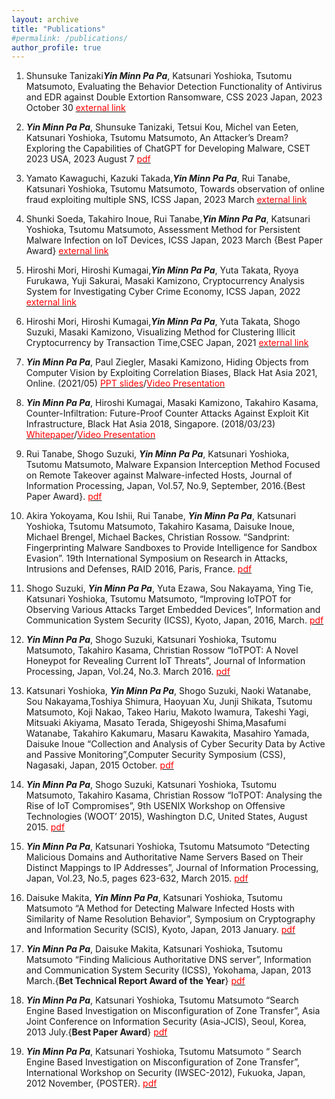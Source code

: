 ```yaml
---
layout: archive
title: "Publications"
#permalink: /publications/
author_profile: true
---
```

<!---
{% if author.googlescholar %}
  You can also find my articles on <u><a href="{{author.googlescholar}}">my Google Scholar profile</a>.</u>
{% endif %}

{% include base_path %}

{% for post in site.publications reversed %}
  {% include archive-single.html %}
{% endfor %}
--->

<ol>
<li><p>Shunsuke Tanizaki<strong><strong><em>Yin Minn Pa Pa</em></strong></strong>, Katsunari Yoshioka, Tsutomu Matsumoto, Evaluating the Behavior Detection Functionality of Antivirus and EDR against Double Extortion Ransomware, CSS 2023 Japan, 2023 October 30 <a href="https://www.iwsec.org/css/2023/"><span style="color:red">external link<span></a></p></li>  
<li><p><strong><strong><em>Yin Minn Pa Pa</em></strong></strong>, Shunsuke Tanizaki, Tetsui Kou, Michel van Eeten, Katsunari Yoshioka, Tsutomu Matsumoto, An Attacker’s Dream? Exploring the Capabilities of ChatGPT for Developing Malware, CSET 2023 USA, 2023 August 7  <a href="https://github.com/yinminnpapa/website_data/raw/master/papers/paper_18.pdf"><span style="color:red">pdf<span></a></p></li>
<li><p>Yamato Kawaguchi, Kazuki Takada,<strong><strong><em>Yin Minn Pa Pa</em></strong></strong>, Rui Tanabe, Katsunari Yoshioka, Tsutomu Matsumoto, Towards observation of online fraud exploiting multiple SNS, ICSS Japan, 2023 March <a href="https://ken.ieice.org/ken/paper/20230314nCsq/eng/"><span style="color:red">external link<span></a></p></li>  
<li><p>Shunki Soeda, Takahiro Inoue, Rui Tanabe,<strong><strong><em>Yin Minn Pa Pa</em></strong></strong>, Katsunari Yoshioka, Tsutomu Matsumoto, Assessment Method for Persistent Malware Infection on IoT Devices, ICSS Japan, 2023 March {Best Paper Award} <a href="https://ken.ieice.org/ken/paper/20230314GCqw/eng/"><span style="color:red">external link<span></a></p></li>  
<li><p>Hiroshi Mori, Hiroshi Kumagai,<strong><strong><em>Yin Minn Pa Pa</em></strong></strong>, Yuta Takata, Ryoya Furukawa, Yuji Sakurai, Masaki Kamizono, Cryptocurrency Analysis System for Investigating Cyber Crime Economy, ICSS Japan, 2022 <a href="https://ken.ieice.org/ken/paper/20220720oCkV/"><span style="color:red">external link<span></a></p></li>  
<li><p>Hiroshi Mori, Hiroshi Kumagai,<strong><strong><em>Yin Minn Pa Pa</em></strong></strong>, Yuta Takata, Shogo Suzuki, Masaki Kamizono, Visualizing Method for Clustering Illicit Cryptocurrency by Transaction Time,CSEC Japan, 2021 <a href="https://ipsj.ixsq.nii.ac.jp/ej/?action=pages_view_main&active_action=repository_view_main_item_detail&item_id=210142&item_no=1&page_id=13&block_id=8"><span style="color:red">external link<span></a></p></li>
<li><p><strong><strong><em>Yin Minn Pa Pa</em></strong></strong>, Paul Ziegler, Masaki Kamizono, Hiding Objects from Computer Vision by Exploiting Correlation Biases, Black Hat Asia 2021, Online. (2021/05) <a href="https://i.blackhat.com/asia-21/Thursday-Handouts/as-21-PaPa-Ziegler-Hiding-Objects-From-Computer-Vision-By-Exploiting-Correlation-Biases.pdf"><span style="color:red">PPT slides<span></a>/<a href="https://www.youtube.com/watch?v=Lfsc5TkJ07U"><span style="color:red">Video Presentation<span></a></p></li>
<li><p><strong><strong><em>Yin Minn Pa Pa</em></strong></strong>, Hiroshi Kumagai, Masaki Kamizono, Takahiro Kasama, Counter-Infiltration: Future-Proof Counter Attacks Against Exploit Kit Infrastructure, Black Hat Asia 2018, Singapore. (2018/03/23) <a href="https://github.com/yinminnpapa/website_data/raw/master/papers/asia-18-papa-Future-Proof Counter Attacks Against Exploit Kit Infrastructure-WP.pdf"><span style="color:red">Whitepaper<span></a>/<a href="https://www.youtube.com/watch?v=jATsubShSv4"><span style="color:red">Video Presentation<span></a></p></li>
<li><p>Rui Tanabe, Shogo Suzuki, <strong><strong><em>Yin Minn Pa Pa</em></strong></strong>, Katsunari Yoshioka, Tsutomu Matsumoto, Malware Expansion Interception Method Focused on Remote Takeover against Malware-infected Hosts, Journal of Information Processing, Japan, Vol.57, No.9, September, 2016.{Best Paper Award}.  <a href="https://ipsj.ixsq.nii.ac.jp/ej/index.php?active_action=repository_view_main_item_detail&amp;page_id=13&amp;block_id=8&amp;item_id=174669&amp;item_no=1"><span style="color:red">pdf<span></a></p></li>
<li><p>Akira Yokoyama, Kou Ishii, Rui Tanabe, <strong><strong><em>Yin Minn Pa Pa</em></strong></strong>, Katsunari Yoshioka, Tsutomu Matsumoto, Takahiro Kasama, Daisuke Inoue, Michael Brengel, Michael Backes, Christian Rossow. &ldquo;Sandprint: Fingerprinting Malware Sandboxes to Provide Intelligence for Sandbox Evasion&rdquo;. 19th International Symposium on Research in Attacks, Intrusions and Defenses, RAID 2016, Paris, France.  <a href="https://github.com/yinminnpapa/website_data/raw/master/papers/paper_10.pdf"><span style="color:red">pdf<span></a></p></li>
<li><p>Shogo Suzuki, <strong><strong><em>Yin Minn Pa Pa</em></strong></strong>, Yuta Ezawa, Sou Nakayama, Ying Tie, Katsunari Yoshioka, Tsutomu Matsumoto, &ldquo;Improving IoTPOT for Observing Various Attacks Target Embedded Devices&rdquo;, Information and Communication System Security (ICSS), Kyoto, Japan, 2016, March.  <a href="https://github.com/yinminnpapa/website_data/raw/master/papers/paper_9.pdf"><span style="color:red">pdf<span></a></p></li>
<li><p><strong><strong><em>Yin Minn Pa Pa</em></strong></strong>, Shogo Suzuki, Katsunari Yoshioka, Tsutomu Matsumoto, Takahiro Kasama, Christian Rossow “IoTPOT: A Novel Honeypot for Revealing Current IoT Threats”, Journal of Information Processing, Japan, Vol.24, No.3. March 2016.  <a href="https://github.com/yinminnpapa/website_data/raw/master/papers/paper_8.pdf"><span style="color:red">pdf<span></a></p></li>
<li><p>Katsunari Yoshioka, <strong><strong><em>Yin Minn Pa Pa</em></strong></strong>, Shogo Suzuki, Naoki Watanabe, Sou Nakayama,Toshiya Shimura, Haoyuan Xu, Junji Shikata, Tsutomu Matsumoto, Koji Nakao, Takeo Hariu, Makoto Iwamura, Takeshi Yagi, Mitsuaki Akiyama, Masato Terada, Shigeyoshi Shima,Masafumi Watanabe, Takahiro Kakumaru, Masaru Kawakita, Masahiro Yamada, Daisuke Inoue “Collection and Analysis of Cyber Security Data by Active and Passive Monitoring”,Computer Security Symposium (CSS), Nagasaki, Japan, 2015 October.  <a href="https://github.com/yinminnpapa/website_data/raw/master/papers/paper_7.pdf"><span style="color:red">pdf<span></a></p></li>
<li><p><strong><strong><em>Yin Minn Pa Pa</em></strong></strong>, Shogo Suzuki, Katsunari Yoshioka, Tsutomu Matsumoto, Takahiro Kasama, Christian Rossow “IoTPOT: Analysing the Rise of IoT Compromises”, 9th USENIX Workshop on Offensive Technologies (WOOT’ 2015), Washington D.C, United States, August 2015.  <a href="https://github.com/yinminnpapa/website_data/raw/master/papers/paper_6.pdf"><span style="color:red">pdf<span></a></p></li>
<li><p><strong><strong><em>Yin Minn Pa Pa</em></strong></strong>, Katsunari Yoshioka, Tsutomu Matsumoto “Detecting Malicious Domains and Authoritative Name Servers Based on Their Distinct Mappings to IP Addresses”, Journal of Information Processing, Japan, Vol.23, No.5, pages 623-632, March 2015.  <a href="https://github.com/yinminnpapa/website_data/raw/master/papers/paper_5.pdf"><span style="color:red">pdf<span></a></p></li>
<li><p>Daisuke Makita, <strong><strong><em>Yin Minn Pa Pa</em></strong></strong>, Katsunari Yoshioka, Tsutomu Matsumoto “A Method for Detecting Malware Infected Hosts with Similarity of Name Resolution Behavior”, Symposium on Cryptography and Information Security (SCIS), Kyoto, Japan, 2013 January.  <a href="https://github.com/yinminnpapa/website_data/raw/master/papers/paper_4.pdf"><span style="color:red">pdf<span></a></p></li>
<li><p><strong><strong><em>Yin Minn Pa Pa</em></strong></strong>, Daisuke Makita, Katsunari Yoshioka, Tsutomu Matsumoto “Finding Malicious Authoritative DNS server”, Information and Communication System Security (ICSS), Yokohama, Japan, 2013 March.{<strong>Bet Technical Report Award of the Year</strong>}  <a href="https://github.com/yinminnpapa/website_data/raw/master/papers/paper_3.pdf"><span style="color:red">pdf<span></a></p></li>
<li><p><strong><strong><em>Yin Minn Pa Pa</em></strong></strong>, Katsunari Yoshioka, Tsutomu Matsumoto &ldquo;Search Engine Based Investigation on Misconfiguration of Zone Transfer”, Asia Joint Conference on Information Security (Asia-JCIS), Seoul, Korea, 2013 July.{<strong>Best Paper Award</strong>}  <a href="https://github.com/yinminnpapa/website_data/raw/master/papers/paper_2.pdf"><span style="color:red">pdf<span></a></p></li>
<li><p><strong><strong><em>Yin Minn Pa Pa</em></strong></strong>, Katsunari Yoshioka, Tsutomu Matsumoto “ Search Engine Based Investigation on Misconfiguration of Zone Transfer”, International Workshop on Security (IWSEC-2012), Fukuoka, Japan, 2012 November, {POSTER}.  <a href="https://github.com/yinminnpapa/website_data/raw/master/papers/paper_1.pdf"><span style="color:red">pdf<span></a></p></li>
</ol>